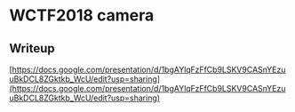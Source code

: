 # WCTF2018 camera

## Writeup

[https://docs.google.com/presentation/d/1bgAYlqFzFfCb9LSKV9CASnYEzuuBkDCL8ZGktkb_WcU/edit?usp=sharing](https://docs.google.com/presentation/d/1bgAYlqFzFfCb9LSKV9CASnYEzuuBkDCL8ZGktkb_WcU/edit?usp=sharing)

